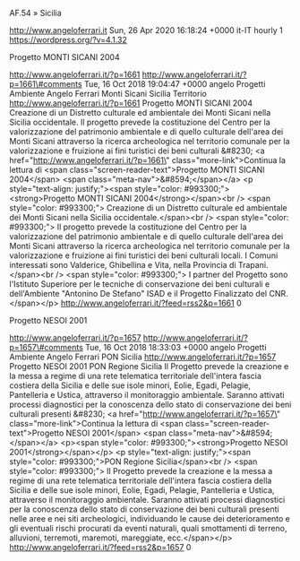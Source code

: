 AF.54 » Sicilia

http://www.angeloferrari.it Sun, 26 Apr 2020 16:18:24 +0000 it-IT hourly 1 https://wordpress.org/?v=4.1.32

Progetto MONTI SICANI 2004

http://www.angeloferrari.it/?p=1661 http://www.angeloferrari.it/?p=1661\#comments Tue, 16 Oct 2018 19:04:47 +0000 angelo Progetti Ambiente Angelo Ferrari Monti Sicani Sicilia Territorio http://www.angeloferrari.it/?p=1661 Progetto MONTI SICANI 2004 Creazione di un Distretto culturale ed ambientale dei Monti Sicani nella Sicilia occidentale. Il progetto prevede la costituzione del Centro per la valorizzazione del patrimonio ambientale e di quello culturale dell'area dei Monti Sicani attraverso la ricerca archeologica nel territorio comunale per la valorizzazione e fruizione ai fini turistici dei beni culturali &\#8230; \<a href=\"http://www.angeloferrari.it/?p=1661\" class=\"more-link\"\>Continua la lettura di \<span class=\"screen-reader-text\"\>Progetto MONTI SICANI 2004\</span\> \<span class=\"meta-nav\"\>&\#8594;\</span\>\</a\> \<p style=\"text-align: justify;\"\>\<span style=\"color: \#993300;\"\>\<strong\>Progetto MONTI SICANI 2004\</strong\>\</span\>\<br /\> \<span style=\"color: \#993300;\"\> Creazione di un Distretto culturale ed ambientale dei Monti Sicani nella Sicilia occidentale.\</span\>\<br /\> \<span style=\"color: \#993300;\"\> Il progetto prevede la costituzione del Centro per la valorizzazione del patrimonio ambientale e di quello culturale dell'area dei Monti Sicani attraverso la ricerca archeologica nel territorio comunale per la valorizzazione e fruizione ai fini turistici dei beni culturali locali. I Comuni interessati sono Valderice, Ghibellina e Vita, nella Provincia di Trapani.\</span\>\<br /\> \<span style=\"color: \#993300;\"\> I partner del Progetto sono l'Istituto Superiore per le tecniche di conservazione dei beni culturali e dell'Ambiente "Antonino De Stefano" ISAD e il Progetto Finalizzato del CNR.\</span\>\</p\> http://www.angeloferrari.it/?feed=rss2&p=1661 0

Progetto NESOI 2001

http://www.angeloferrari.it/?p=1657 http://www.angeloferrari.it/?p=1657\#comments Tue, 16 Oct 2018 18:33:03 +0000 angelo Progetti Ambiente Angelo Ferrari PON Sicilia http://www.angeloferrari.it/?p=1657 Progetto NESOI 2001 PON Regione Sicilia Il Progetto prevede la creazione e la messa a regime di una rete telematica territoriale dell'intera fascia costiera della Sicilia e delle sue isole minori, Eolie, Egadi, Pelagie, Pantelleria e Ustica, attraverso il monitoraggio ambientale. Saranno attivati processi diagnostici per la conoscenza dello stato di conservazione dei beni culturali presenti &\#8230; \<a href=\"http://www.angeloferrari.it/?p=1657\" class=\"more-link\"\>Continua la lettura di \<span class=\"screen-reader-text\"\>Progetto NESOI 2001\</span\> \<span class=\"meta-nav\"\>&\#8594;\</span\>\</a\> \<p\>\<span style=\"color: \#993300;\"\>\<strong\>Progetto NESOI 2001\</strong\>\</span\>\</p\> \<p style=\"text-align: justify;\"\>\<span style=\"color: \#993300;\"\>PON Regione Sicilia\</span\>\<br /\> \<span style=\"color: \#993300;\"\> Il Progetto prevede la creazione e la messa a regime di una rete telematica territoriale dell'intera fascia costiera della Sicilia e delle sue isole minori, Eolie, Egadi, Pelagie, Pantelleria e Ustica, attraverso il monitoraggio ambientale. Saranno attivati processi diagnostici per la conoscenza dello stato di conservazione dei beni culturali presenti nelle aree e nei siti archeologici, individuando le cause dei deterioramento e gli eventuali rischi procurati da eventi naturali, quali smottamenti di terreno, alluvioni, terremoti, maremoti, mareggiate, ecc.\</span\>\</p\> http://www.angeloferrari.it/?feed=rss2&p=1657 0
